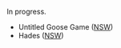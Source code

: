 In progress.

- Untitled Goose Game ([NSW](https://goose.game))
- Hades ([NSW](https://www.supergiantgames.com/games/hades/))
